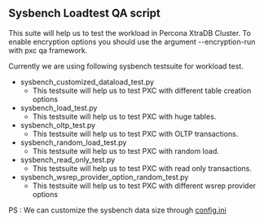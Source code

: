 Sysbench Loadtest QA script
---------------------------
This suite will help us to test the workload in Percona XtraDB Cluster. To enable encryption options you should use the argument --encryption-run with pxc qa framework.

Currently we are using following sysbench testsuite for workload test.
* sysbench_customized_dataload_test.py
  * This testsuite will help us to test PXC with different table creation options
* sysbench_load_test.py
  * This testsuite will help us to test PXC with huge tables. 
* sysbench_oltp_test.py
  * This testsuite will help us to test PXC with OLTP transactions.
* sysbench_random_load_test.py
  * This testsuite will help us to test PXC with random load.
* sysbench_read_only_test.py
  * This testsuite will help us to test PXC with read only transactions.
* sysbench_wsrep_provider_option_random_test.py
  * This testsuite will help us to test PXC with different wsrep provider options

PS : We can customize the sysbench data size through [config.ini](../config.ini)

